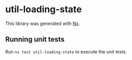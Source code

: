 # util-loading-state

This library was generated with [Nx](https://nx.dev).

## Running unit tests

Run `nx test util-loading-state` to execute the unit tests.
